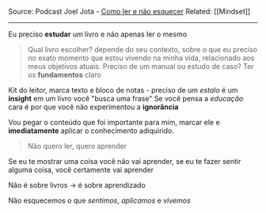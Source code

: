 Source: Podcast Joel Jota - [Como ler e não esquecer](https://www.youtube.com/watch?v=RfortwWBvfk&t=0s)
Related: [[Mindset]]

---

Eu preciso **estudar** um livro e não apenas ler o mesmo

> Qual livro escolher? depende do seu contexto, sobre o que eu preciso no exato momento que estou vivendo na minha vida, relacionado aos meus objetivos atuais. Preciso de um manual ou estudo de caso?
> Ter os **fundamentos** claro

Kit do leitor, marca texto e bloco de notas - preciso de um *estalo* é um **insight** em um livro você "busca uma frase"
Se você pensa a *educação* cara é por que você não experimentou a **ignorância**

Vou pegar o conteúdo que foi importante para mim, marcar ele e **imediatamente** aplicar o conhecimento adiquirido.

> Não quero ler, quero aprender

Se eu te mostrar uma coisa você não vai aprender, se eu te fazer sentir alguma coisa, você certamente vai aprender

Não é sobre livros -> é sobre aprendizado

Não esquecemos o que *sentimos*, *aplicamos* e *vivemos*

